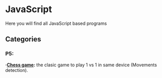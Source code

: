 # JavaScript

Here you will find all JavaScript based programs 

## Categories

### P5:

**·[Chess game]():** the clasic game to play 1 vs 1 in same device (Movements detection).
